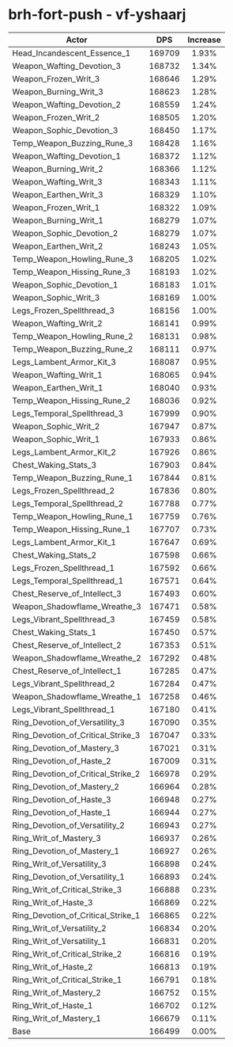 # brh-fort-push - vf-yshaarj
| Actor | DPS | Increase |
|---|:---:|:---:|
|Head_Incandescent_Essence_1|169709|1.93%|
|Weapon_Wafting_Devotion_3|168732|1.34%|
|Weapon_Frozen_Writ_3|168646|1.29%|
|Weapon_Burning_Writ_3|168623|1.28%|
|Weapon_Wafting_Devotion_2|168559|1.24%|
|Weapon_Frozen_Writ_2|168505|1.20%|
|Weapon_Sophic_Devotion_3|168450|1.17%|
|Temp_Weapon_Buzzing_Rune_3|168428|1.16%|
|Weapon_Wafting_Devotion_1|168372|1.12%|
|Weapon_Burning_Writ_2|168366|1.12%|
|Weapon_Wafting_Writ_3|168343|1.11%|
|Weapon_Earthen_Writ_3|168329|1.10%|
|Weapon_Frozen_Writ_1|168322|1.09%|
|Weapon_Burning_Writ_1|168279|1.07%|
|Weapon_Sophic_Devotion_2|168279|1.07%|
|Weapon_Earthen_Writ_2|168243|1.05%|
|Temp_Weapon_Howling_Rune_3|168205|1.02%|
|Temp_Weapon_Hissing_Rune_3|168193|1.02%|
|Weapon_Sophic_Devotion_1|168183|1.01%|
|Weapon_Sophic_Writ_3|168169|1.00%|
|Legs_Frozen_Spellthread_3|168156|1.00%|
|Weapon_Wafting_Writ_2|168141|0.99%|
|Temp_Weapon_Howling_Rune_2|168131|0.98%|
|Temp_Weapon_Buzzing_Rune_2|168111|0.97%|
|Legs_Lambent_Armor_Kit_3|168087|0.95%|
|Weapon_Wafting_Writ_1|168065|0.94%|
|Weapon_Earthen_Writ_1|168040|0.93%|
|Temp_Weapon_Hissing_Rune_2|168036|0.92%|
|Legs_Temporal_Spellthread_3|167999|0.90%|
|Weapon_Sophic_Writ_2|167947|0.87%|
|Weapon_Sophic_Writ_1|167933|0.86%|
|Legs_Lambent_Armor_Kit_2|167926|0.86%|
|Chest_Waking_Stats_3|167903|0.84%|
|Temp_Weapon_Buzzing_Rune_1|167844|0.81%|
|Legs_Frozen_Spellthread_2|167836|0.80%|
|Legs_Temporal_Spellthread_2|167788|0.77%|
|Temp_Weapon_Howling_Rune_1|167759|0.76%|
|Temp_Weapon_Hissing_Rune_1|167707|0.73%|
|Legs_Lambent_Armor_Kit_1|167647|0.69%|
|Chest_Waking_Stats_2|167598|0.66%|
|Legs_Frozen_Spellthread_1|167592|0.66%|
|Legs_Temporal_Spellthread_1|167571|0.64%|
|Chest_Reserve_of_Intellect_3|167493|0.60%|
|Weapon_Shadowflame_Wreathe_3|167471|0.58%|
|Legs_Vibrant_Spellthread_3|167459|0.58%|
|Chest_Waking_Stats_1|167450|0.57%|
|Chest_Reserve_of_Intellect_2|167353|0.51%|
|Weapon_Shadowflame_Wreathe_2|167292|0.48%|
|Chest_Reserve_of_Intellect_1|167285|0.47%|
|Legs_Vibrant_Spellthread_2|167284|0.47%|
|Weapon_Shadowflame_Wreathe_1|167258|0.46%|
|Legs_Vibrant_Spellthread_1|167180|0.41%|
|Ring_Devotion_of_Versatility_3|167090|0.35%|
|Ring_Devotion_of_Critical_Strike_3|167047|0.33%|
|Ring_Devotion_of_Mastery_3|167021|0.31%|
|Ring_Devotion_of_Haste_2|167009|0.31%|
|Ring_Devotion_of_Critical_Strike_2|166978|0.29%|
|Ring_Devotion_of_Mastery_2|166964|0.28%|
|Ring_Devotion_of_Haste_3|166948|0.27%|
|Ring_Devotion_of_Haste_1|166944|0.27%|
|Ring_Devotion_of_Versatility_2|166943|0.27%|
|Ring_Writ_of_Mastery_3|166937|0.26%|
|Ring_Devotion_of_Mastery_1|166927|0.26%|
|Ring_Writ_of_Versatility_3|166898|0.24%|
|Ring_Devotion_of_Versatility_1|166893|0.24%|
|Ring_Writ_of_Critical_Strike_3|166888|0.23%|
|Ring_Writ_of_Haste_3|166869|0.22%|
|Ring_Devotion_of_Critical_Strike_1|166865|0.22%|
|Ring_Writ_of_Versatility_2|166834|0.20%|
|Ring_Writ_of_Versatility_1|166831|0.20%|
|Ring_Writ_of_Critical_Strike_2|166816|0.19%|
|Ring_Writ_of_Haste_2|166813|0.19%|
|Ring_Writ_of_Critical_Strike_1|166791|0.18%|
|Ring_Writ_of_Mastery_2|166752|0.15%|
|Ring_Writ_of_Haste_1|166702|0.12%|
|Ring_Writ_of_Mastery_1|166679|0.11%|
|Base|166499|0.00%|
